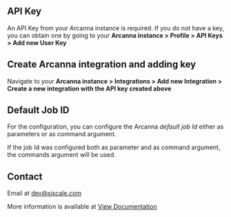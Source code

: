 ## API Key
An API Key from your Arcanna instance is required. 
If you do not have a key, you can obtain one by going to your **Arcanna instance > Profile > API Keys > Add new User Key**

## Create Arcanna integration and adding key
Navigate to  your **Arcanna instance > Integrations > Add new Integration > Create a new integration with the API key created above** 

## Default Job ID
For the configuration, you can configure the Arcanna *default job Id* either as parameters or as command argument.

If the job Id was configured both as parameter and as command argument, the commands argument will be used.



## Contact
Email at dev@siscale.com

More information is available at
[View  Documentation](https://arcanna.ai)